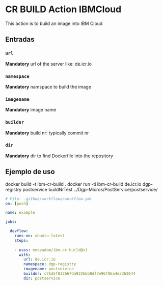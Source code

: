 # CR BUILD Action IBMCloud

This action is to build an image into IBM Cloud

## Entradas

### `url`

**Mandatory** url of the server like: de.icr.io

### `namespace`

**Mandatory** namspace to build the image

### `imagename`

**Mandatory** image name

### `buildnr`

**Mandatory** build nr: typically commit nr

### `dir`

**Mandatory** dir to find Dockerfile into the repository


## Ejemplo de uso

docker build -t ibm-cr-build .
docker run -ti ibm-cr-build de.icr.io dgp-registry postservice buildNrTest ../Dgp-Micros/PostService/postservice/

```yaml
# File: .github/workflows/workflow.yml
on: [push]

name: example

jobs:

  devflow:
    runs-on: ubuntu-latest
    steps:
    
    - uses: mnevadom/ibm-cr-build@v1
      with:
        url: de.icr.io
        namespace: dgp-registry
        imagename: postservice
        buildnr: c76d5f032667da9326bb8df7e96f06a4e3362044
        dir: postservice

```
